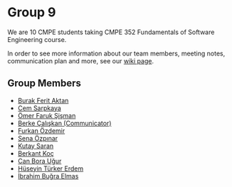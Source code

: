 # Group 9

We are 10 CMPE students taking CMPE 352 Fundamentals of Software Engineering course.

In order to see more information about our team members, meeting notes, communication plan and more, see our [wiki page](https://github.com/bounswe/bounswe2022group9/wiki).

## Group Members
* [Burak Ferit Aktan](https://github.com/bounswe/bounswe2022group9/wiki/Burak-Ferit-Aktan)
* [Cem Sarpkaya](https://github.com/bounswe/bounswe2022group9/wiki/Cem-Sarpkaya)
* [Ömer Faruk Şişman](https://github.com/bounswe/bounswe2022group9/wiki/%C3%96mer-Faruk-%C5%9Ei%C5%9Fman)
* [Berke Çalışkan (Communicator) ](https://github.com/bounswe/bounswe2022group9/wiki/Berke-%C3%87al%C4%B1%C5%9Fkan)
* [Furkan Özdemir](https://github.com/bounswe/bounswe2022group9/wiki/Furkan-%C3%96zdemir)
* [Sena Özpınar](https://github.com/bounswe/bounswe2022group9/wiki/Sena-%C3%96zp%C4%B1nar)
* [Kutay Saran](https://github.com/bounswe/bounswe2022group9/wiki/Kutay-Saran)
* [Berkant Koç](https://github.com/bounswe/bounswe2022group9/wiki/Berkant-Ko%C3%A7)
* [Can Bora Uğur](https://github.com/bounswe/bounswe2022group9/wiki/Can-Bora-U%C4%9Fur)
* [Hüseyin Türker Erdem](https://github.com/bounswe/bounswe2022group9/wiki/H%C3%BCseyin-T%C3%BCrker-Erdem)
* [İbrahim Buğra Elmas](https://github.com/bounswe/bounswe2022group9/wiki/%C4%B0brahim-Bu%C4%9Fra-Elmas)
